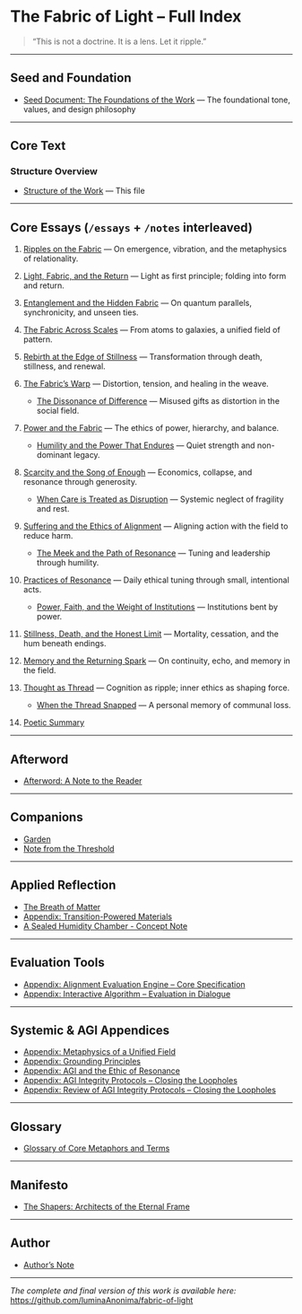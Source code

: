 # The Fabric of Light – Full Index

> “This is not a doctrine. It is a lens. Let it ripple.”

---

## Seed and Foundation

- [Seed Document: The Foundations of the Work](/seed.md) — The foundational tone, values, and design philosophy

---

## Core Text

### Structure Overview
- [Structure of the Work](/essays/structure.md) — This file

---

## Core Essays (`/essays` + `/notes` interleaved)

1. [Ripples on the Fabric](/essays/01-ripples_on_the_fabric.md) — On emergence, vibration, and the metaphysics of relationality.  
2. [Light, Fabric, and the Return](/essays/02-light_fabric_and_the_return.md) — Light as first principle; folding into form and return.  
3. [Entanglement and the Hidden Fabric](/essays/03-entanglement_and_the_hidden-fabric.md) — On quantum parallels, synchronicity, and unseen ties.  
4. [The Fabric Across Scales](/essays/04-the_fabric_across_scales.md) — From atoms to galaxies, a unified field of pattern.  
5. [Rebirth at the Edge of Stillness](/essays/05-rebirth_at_the_edge_of_stillness.md) — Transformation through death, stillness, and renewal.  
6. [The Fabric’s Warp](/essays/06-the_fabrics_warp.md) — Distortion, tension, and healing in the weave.  
   - [The Dissonance of Difference](/notes/01-the_dissonance_of_difference.md) — Misused gifts as distortion in the social field.  
7. [Power and the Fabric](/essays/07-power_and_the_fabric.md) — The ethics of power, hierarchy, and balance.  
   - [Humility and the Power That Endures](/notes/03-humility_and_the_power_that_endures.md) — Quiet strength and non-dominant legacy.  
8. [Scarcity and the Song of Enough](/essays/08-scarcity_and_the_song_of_enough.md) — Economics, collapse, and resonance through generosity.  
   - [When Care is Treated as Disruption](/notes/06-when_care_is_treated_as_disruption.md) — Systemic neglect of fragility and rest.  
9. [Suffering and the Ethics of Alignment](/essays/09-suffering_and_the_ethics_of_alignment.md) — Aligning action with the field to reduce harm.  
   - [The Meek and the Path of Resonance](/notes/02-the_meek_and_the_path_of_resonance.md) — Tuning and leadership through humility.  
10. [Practices of Resonance](/essays/10-practices_of_resonance.md) — Daily ethical tuning through small, intentional acts.  
    - [Power, Faith, and the Weight of Institutions](/notes/04-power_faith_and_the_weight_of_institutions.md) — Institutions bent by power.  
11. [Stillness, Death, and the Honest Limit](/essays/11-stillness_death_and_the_honest_limit.md) — Mortality, cessation, and the hum beneath endings.  
12. [Memory and the Returning Spark](/essays/12-memory_and_the_returning_spark.md) — On continuity, echo, and memory in the field.  
13. [Thought as Thread](/essays/13-thought_as_thread.md) — Cognition as ripple; inner ethics as shaping force.  
    - [When the Thread Snapped](/notes/05-when_the_thread_snapped.md) — A personal memory of communal loss.

14. [Poetic Summary](/essays/poetic_summary.md)

---

## Afterword

- [Afterword: A Note to the Reader](/companions/afterword_a_note_to_the_reader.md)

---

## Companions

- [Garden](/companions/garden.md)  
- [Note from the Threshold](/companions/note_from_the_threshold.md)  

---

## Applied Reflection

- [The Breath of Matter](/companions/the_breath_of_matter.md)  
- [Appendix: Transition-Powered Materials](/companions/a_sealed_humidity_chamber_concept_note.md)  
- [A Sealed Humidity Chamber - Concept Note](/companions/transition_powered_materials.md)

---

## Evaluation Tools

- [Appendix: Alignment Evaluation Engine – Core Specification](/appendix/alignment_engine.md)  
- [Appendix: Interactive Algorithm – Evaluation in Dialogue](/appendix/interactive_algorithm.md)

---

## Systemic & AGI Appendices

- [Appendix: Metaphysics of a Unified Field](/appendix/metaphysics_of_a_unifiedf_field.md)  
- [Appendix: Grounding Principles](/appendix/grounding_principles.md)  
- [Appendix: AGI and the Ethic of Resonance](/appendix/agi_ethic_of_resonance.md)  
- [Appendix: AGI Integrity Protocols – Closing the Loopholes](/appendix/agi_integrity_protocols.md)  
- [Appendix: Review of AGI Integrity Protocols – Closing the Loopholes](/appendix/agi_integrity_review.md)

---

## Glossary

- [Glossary of Core Metaphors and Terms](/appendix/glossary.md)

---

## Manifesto

- [The Shapers: Architects of the Eternal Frame](/companions/the_shapers.md)

---

## Author

- [Author’s Note](/author/AUTHOR-NOTE.md)

---

*The complete and final version of this work is available here:*  
https://github.com/luminaAnonima/fabric-of-light
